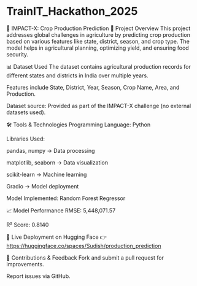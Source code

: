 # TrainIT_Hackathon_2025
🌱 IMPACT-X: Crop Production Prediction
📌 Project Overview
This project addresses global challenges in agriculture by predicting crop production based on various features like state, district, season, and crop type. The model helps in agricultural planning, optimizing yield, and ensuring food security.

📊 Dataset Used
The dataset contains agricultural production records for different states and districts in India over multiple years.

Features include State, District, Year, Season, Crop Name, Area, and Production.

Dataset source: Provided as part of the IMPACT-X challenge (no external datasets used).

🛠 Tools & Technologies
Programming Language: Python

Libraries Used:

pandas, numpy → Data processing

matplotlib, seaborn → Data visualization

scikit-learn → Machine learning

Gradio → Model deployment

Model Implemented: Random Forest Regressor

📈 Model Performance
RMSE: 5,448,071.57

R² Score: 0.8140

🔗 Live Deployment on Hugging Face
👉 https://huggingface.co/spaces/Sudish/production_prediction

🤝 Contributions & Feedback
Fork and submit a pull request for improvements.

Report issues via GitHub.

